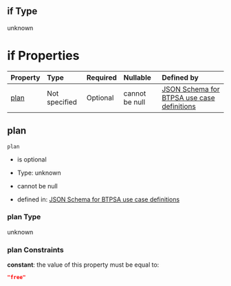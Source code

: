 ## if Type

unknown

# if Properties

| Property      | Type          | Required | Nullable       | Defined by                                                                                                                                                                                                                                |
| :------------ | :------------ | :------- | :------------- | :---------------------------------------------------------------------------------------------------------------------------------------------------------------------------------------------------------------------------------------- |
| [plan](#plan) | Not specified | Optional | cannot be null | [JSON Schema for BTPSA use case definitions](btpsa-usecase-properties-services-items-allof-2-then-allof-7-then-allof-0-if-properties-plan.md "undefined#/properties/services/items/allOf/2/then/allOf/7/then/allOf/0/if/properties/plan") |

## plan



`plan`

*   is optional

*   Type: unknown

*   cannot be null

*   defined in: [JSON Schema for BTPSA use case definitions](btpsa-usecase-properties-services-items-allof-2-then-allof-7-then-allof-0-if-properties-plan.md "undefined#/properties/services/items/allOf/2/then/allOf/7/then/allOf/0/if/properties/plan")

### plan Type

unknown

### plan Constraints

**constant**: the value of this property must be equal to:

```json
"free"
```
